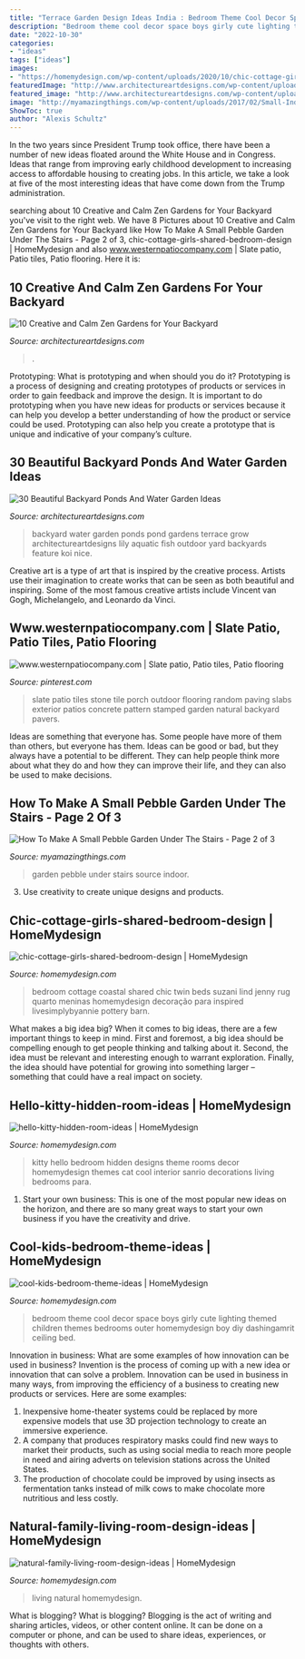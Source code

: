 ```yaml
---
title: "Terrace Garden Design Ideas India : Bedroom Theme Cool Decor Space Boys Girly Cute Lighting Themed Children Themes Bedrooms Outer Homemydesign Boy Diy Dashingamrit Ceiling Bed"
description: "Bedroom theme cool decor space boys girly cute lighting themed children themes bedrooms outer homemydesign boy diy dashingamrit ceiling bed"
date: "2022-10-30"
categories:
- "ideas"
tags: ["ideas"]
images:
- "https://homemydesign.com/wp-content/uploads/2020/10/chic-cottage-girls-shared-bedroom-design.jpg"
featuredImage: "http://www.architectureartdesigns.com/wp-content/uploads/2013/04/Backyard-ArchitectureArtDesigns-28.jpg"
featured_image: "http://www.architectureartdesigns.com/wp-content/uploads/2013/04/Backyard-ArchitectureArtDesigns-28.jpg"
image: "http://myamazingthings.com/wp-content/uploads/2017/02/Small-Indoor-Garden-Design-Ideas-1.jpg"
ShowToc: true
author: "Alexis Schultz"
---
```



In the two years since President Trump took office, there have been a number of new ideas floated around the White House and in Congress. Ideas that range from improving early childhood development to increasing access to affordable housing to creating jobs. In this article, we take a look at five of the most interesting ideas that have come down from the Trump administration.

	

		
searching about 10 Creative and Calm Zen Gardens for Your Backyard you've visit to the right web. We have 8 Pictures about 10 Creative and Calm Zen Gardens for Your Backyard like How To Make A Small Pebble Garden Under The Stairs - Page 2 of 3, chic-cottage-girls-shared-bedroom-design | HomeMydesign and also www.westernpatiocompany.com | Slate patio, Patio tiles, Patio flooring. Here it is:
		
    
## 10 Creative And Calm Zen Gardens For Your Backyard

<img loading=lazy src="https://www.architectureartdesigns.com/wp-content/uploads/2019/07/zen-garden-9-630x945.jpg" onerror="this.onerror=null;this.src='https://tse4.mm.bing.net/th?id=OIP.x66bPbxazGgotifFfH1EsgHaLH&amp;pid=15.1';" alt="10 Creative and Calm Zen Gardens for Your Backyard">

_Source: architectureartdesigns.com_

>. 

	

Prototyping: What is prototyping and when should you do it?
Prototyping is a process of designing and creating prototypes of products or services in order to gain feedback and improve the design. It is important to do prototyping when you have new ideas for products or services because it can help you develop a better understanding of how the product or service could be used. Prototyping can also help you create a prototype that is unique and indicative of your company’s culture.

    
## 30 Beautiful Backyard Ponds And Water Garden Ideas

<img loading=lazy src="http://www.architectureartdesigns.com/wp-content/uploads/2013/04/Backyard-ArchitectureArtDesigns-28.jpg" onerror="this.onerror=null;this.src='https://tse4.mm.bing.net/th?id=OIP.y-M27K5KNthjwuwB-IoL-QHaJQ&amp;pid=15.1';" alt="30 Beautiful Backyard Ponds And Water Garden Ideas">

_Source: architectureartdesigns.com_

>backyard water garden ponds pond gardens terrace grow architectureartdesigns lily aquatic fish outdoor yard backyards feature koi nice. 

	

Creative art is a type of art that is inspired by the creative process. Artists use their imagination to create works that can be seen as both beautiful and inspiring. Some of the most famous creative artists include Vincent van Gogh, Michelangelo, and Leonardo da Vinci.

    
## Www.westernpatiocompany.com | Slate Patio, Patio Tiles, Patio Flooring

<img loading=lazy src="https://i.pinimg.com/736x/43/a8/f2/43a8f23668abe53ee73980bf4ade4c24--slate-patio-paving-ideas.jpg" onerror="this.onerror=null;this.src='https://tse1.mm.bing.net/th?id=OIP._hfImzNSB8YIGkCT0VGgvAHaJ3&amp;pid=15.1';" alt="www.westernpatiocompany.com | Slate patio, Patio tiles, Patio flooring">

_Source: pinterest.com_

>slate patio tiles stone tile porch outdoor flooring random paving slabs exterior patios concrete pattern stamped garden natural backyard pavers. 

	

Ideas are something that everyone has. Some people have more of them than others, but everyone has them. Ideas can be good or bad, but they always have a potential to be different. They can help people think more about what they do and how they can improve their life, and they can also be used to make decisions.

    
## How To Make A Small Pebble Garden Under The Stairs - Page 2 Of 3

<img loading=lazy src="http://myamazingthings.com/wp-content/uploads/2017/02/Small-Indoor-Garden-Design-Ideas-1.jpg" onerror="this.onerror=null;this.src='https://tse3.mm.bing.net/th?id=OIP.wwYpN8f3JFy_euZlLZEsRAHaEK&amp;pid=15.1';" alt="How To Make A Small Pebble Garden Under The Stairs - Page 2 of 3">

_Source: myamazingthings.com_

>garden pebble under stairs source indoor. 

	

3. Use creativity to create unique designs and products.

    
## Chic-cottage-girls-shared-bedroom-design | HomeMydesign

<img loading=lazy src="https://homemydesign.com/wp-content/uploads/2020/10/chic-cottage-girls-shared-bedroom-design.jpg" onerror="this.onerror=null;this.src='https://tse4.mm.bing.net/th?id=OIP._rSWLKw5LyGJ7TRg5128ZQHaLH&amp;pid=15.1';" alt="chic-cottage-girls-shared-bedroom-design | HomeMydesign">

_Source: homemydesign.com_

>bedroom cottage coastal shared chic twin beds suzani lind jenny rug quarto meninas homemydesign decoração para inspired livesimplybyannie pottery barn. 

	

What makes a big idea big?
When it comes to big ideas, there are a few important things to keep in mind. First and foremost, a big idea should be compelling enough to get people thinking and talking about it. Second, the idea must be relevant and interesting enough to warrant exploration. Finally, the idea should have potential for growing into something larger – something that could have a real impact on society.

    
## Hello-kitty-hidden-room-ideas | HomeMydesign

<img loading=lazy src="https://homemydesign.com/wp-content/uploads/2014/06/hello-kitty-hidden-room-ideas.jpg" onerror="this.onerror=null;this.src='https://tse3.mm.bing.net/th?id=OIP.7FUIDXv34wLvXQkpQTjkGAHaJ-&amp;pid=15.1';" alt="hello-kitty-hidden-room-ideas | HomeMydesign">

_Source: homemydesign.com_

>kitty hello bedroom hidden designs theme rooms decor homemydesign themes cat cool interior sanrio decorations living bedrooms para. 

	

1. Start your own business: This is one of the most popular new ideas on the horizon, and there are so many great ways to start your own business if you have the creativity and drive.

    
## Cool-kids-bedroom-theme-ideas | HomeMydesign

<img loading=lazy src="https://homemydesign.com/wp-content/uploads/2013/02/cool-kids-bedroom-theme-ideas.jpg" onerror="this.onerror=null;this.src='https://tse2.mm.bing.net/th?id=OIP.00FXrBNTyKK2JMq4fpA6sQHaKF&amp;pid=15.1';" alt="cool-kids-bedroom-theme-ideas | HomeMydesign">

_Source: homemydesign.com_

>bedroom theme cool decor space boys girly cute lighting themed children themes bedrooms outer homemydesign boy diy dashingamrit ceiling bed. 

	

Innovation in business: What are some examples of how innovation can be used in business?
Invention is the process of coming up with a new idea or innovation that can solve a problem. Innovation can be used in business in many ways, from improving the efficiency of a business to creating new products or services. Here are some examples: 
1. Inexpensive home-theater systems could be replaced by more expensive models that use 3D projection technology to create an immersive experience. 
2. A company that produces respiratory masks could find new ways to market their products, such as using social media to reach more people in need and airing adverts on television stations across the United States. 
3. The production of chocolate could be improved by using insects as fermentation tanks instead of milk cows to make chocolate more nutritious and less costly. 

    
## Natural-family-living-room-design-ideas | HomeMydesign

<img loading=lazy src="https://homemydesign.com/wp-content/uploads/2020/02/natural-family-living-room-design-ideas.jpg" onerror="this.onerror=null;this.src='https://tse4.mm.bing.net/th?id=OIP.3Iq0cGwbcTfV3IWQm3KmlAHaLG&amp;pid=15.1';" alt="natural-family-living-room-design-ideas | HomeMydesign">

_Source: homemydesign.com_

>living natural homemydesign. 

	

What is blogging?
What is blogging? Blogging is the act of writing and sharing articles, videos, or other content online. It can be done on a computer or phone, and can be used to share ideas, experiences, or thoughts with others.

